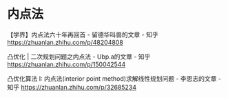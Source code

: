 # 内点法




【学界】内点法六十年再回首 \- 留德华叫兽的文章 \- 知乎 https://zhuanlan.zhihu.com/p/48204808






凸优化 | 二次规划问题之内点法 \- Ubp.a的文章 - 知乎 https://zhuanlan.zhihu.com/p/150042544



凸优化算法 I: 内点法(interior point method)求解线性规划问题 - 李恩志的文章 - 知乎 https://zhuanlan.zhihu.com/p/32685234


































